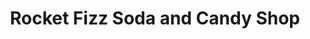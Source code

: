 ---
title: "Rocket Fizz Soda and Candy Shop"
url: /cleveland/rocket-fizz-soda-and-candy-shop/
shop: Süßwaren
---